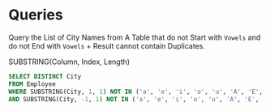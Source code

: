 # Queries

Query the List of City Names from A Table that do not Start with `Vowels` and do not End with `Vowels` + Result cannot contain Duplicates.

SUBSTRING(Column, Index, Length)

```SQL
SELECT DISTINCT City 
FROM Employee
WHERE SUBSTRING(City, 1, 1) NOT IN ('a', 'e', 'i', 'o', 'u', 'A', 'E', 'I', 'O', 'U')
AND SUBSTRING(City, -1, 1) NOT IN ('a', 'e', 'i', 'o', 'u', 'A', 'E', 'I', 'O', 'U')
```
